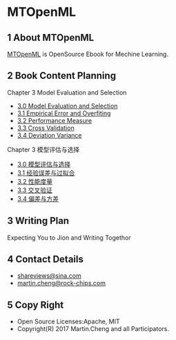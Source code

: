 # MTOpenML

## 1 About MTOpenML
[MTOpenML](https://github.com/MTMediaDev/MTOpenML) is OpenSource Ebook for  Mechine  Learning.

## 2 Book Content Planning

Chapter 3 Model Evaluation and Selection
* [3.0 Model Evaluation and Selection](../../book-open-ml-en/3-ml-select-model/30-ml-evaluat-model.md)
* [3.1 Empirical Error and Overfiting](../../book-open-ml-en/3-ml-select-model/31-ml-loss-overfit.md)
* [3.2 Performance Measure](../../book-open-ml-en/3-ml-select-modelmodelic/32-ml-performance-measure.md)
* [3.3 Cross Validation](../../book-open-ml-en/3-ml-select-model/33-ml-cross-validation.md)
* [3.4 Deviation Variance](../../book-open-ml-en/3-ml-select-model/34-ml-deviation-variance.md)

Chapter 3 模型评估与选择
* [3.0 模型评估与选择](../../book-open-ml-cn/3-ml-select-model/30-ml-evaluat-model.md)
* [3.1 经验误差与过拟合](../../book-open-ml-cn/3-ml-select-model/31-ml-loss-overfit.md)
* [3.2 性能度量](../../book-open-ml-cn/3-ml-select-modelmodelic/32-ml-performance-measure.md)
* [3.3 交叉验证](../../book-open-ml-cn/3-ml-select-model/33-ml-cross-validation.md)
* [3.4 偏差与方差](../../book-open-ml-cn/3-ml-select-model/34-ml-deviation-variance.md)

## 3 Writing Plan
Expecting You to Jion and Writing Togethor

## 4 Contact Details
* shareviews@sina.com
* martin.cheng@rock-chips.com

## 5 Copy Right
* Open Source Licenses:Apache, MIT
* Copyright(R) 2017 Martin.Cheng and all Participators.

